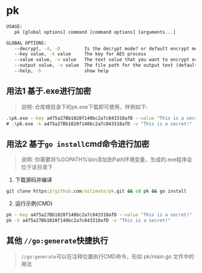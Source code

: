 # pk
```cmd
USAGE:
   pk [global options] command [command options] [arguments...]

GLOBAL OPTIONS:
   --decrypt, -d, -D         Is the decrypt mode? or default encrypt mode (default: false)
   --key value, -k value     The key for AES process
   --value value, -v value   The text value that you want to encrypt or decrypt
   --output value, -o value  The file path for the output text (default: "./.env")
   --help, -h                show help
```
## 用法1 基于.exe进行加密
> 说明: 仓库根目录下的pk.exe下载即可使用，样例如下: 
```cmd
.\pk.exe --key a475a27Bb1028f140bc2a7c843318afD --value "This is a secret!"
# .\pk.exe -k a475a27Bb1028f140bc2a7c843318afD -v "This is a secret!"
```
## 用法2 基于`go install`cmd命令进行加密
> 说明: 你需要将%GOPATH%\bin添加到Path环境变量，生成的.exe程序会位于该目录下

1. 下载源码并编译
```cmd
git clone https://github.com/aitimate/pk.git && cd pk && go install
```
2. 运行示例(CMD)
```cmd
pk --key a475a27Bb1028f140bc2a7c843318afD --value "This is a secret!"
pk -k a475a27Bb1028f140bc2a7c843318afD -v "This is a secret!"
```
## 其他 `//go:generate`快捷执行
> `//go:generate`可以在注释位置执行CMD命令，形如 pk/main.go 文件中的用法


